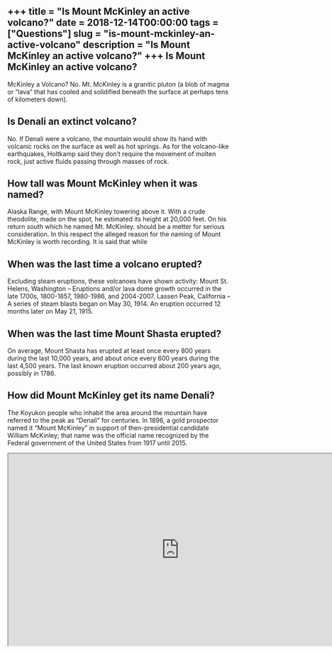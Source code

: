 +++
title = "Is Mount McKinley an active volcano?"
date = 2018-12-14T00:00:00
tags = ["Questions"]
slug = "is-mount-mckinley-an-active-volcano"
description = "Is Mount McKinley an active volcano?"
+++
Is Mount McKinley an active volcano?
------------------------------------

McKinley a Volcano? No. Mt. McKinley is a granitic pluton (a blob of magma or “lava” that has cooled and solidified beneath the surface at perhaps tens of kilometers down).

Is Denali an extinct volcano?
-----------------------------

No. If Denali were a volcano, the mountain would show its hand with volcanic rocks on the surface as well as hot springs. As for the volcano-like earthquakes, Holtkamp said they don’t require the movement of molten rock, just active fluids passing through masses of rock.

How tall was Mount McKinley when it was named?
----------------------------------------------

Alaska Range, with Mount McKinley towering above it. With a crude theodolite, made on the spot, he estimated its height at 20,000 feet. On his return south which he named Mt. McKinley. should be a metter for serious consideration. In this respect the alleged reason for the naming of Mount McKinley is worth recording. It is said that while

When was the last time a volcano erupted?
-----------------------------------------

Excluding steam eruptions, these volcanoes have shown activity: Mount St. Helens, Washington – Eruptions and/or lava dome growth occurred in the late 1700s, 1800-1857, 1980-1986, and 2004-2007. Lassen Peak, California – A series of steam blasts began on May 30, 1914. An eruption occurred 12 months later on May 21, 1915.

When was the last time Mount Shasta erupted?
--------------------------------------------

On average, Mount Shasta has erupted at least once every 800 years during the last 10,000 years, and about once every 600 years during the last 4,500 years. The last known eruption occurred about 200 years ago, possibly in 1786.

How did Mount McKinley get its name Denali?
-------------------------------------------

The Koyukon people who inhabit the area around the mountain have referred to the peak as “Denali” for centuries. In 1896, a gold prospector named it “Mount McKinley” in support of then-presidential candidate William McKinley; that name was the official name recognized by the Federal government of the United States from 1917 until 2015.

<iframe allow="accelerometer; autoplay; clipboard-write; encrypted-media; gyroscope; picture-in-picture" allowfullscreen="" class="__youtube_prefs__  epyt-is-override  no-lazyload" data-no-lazy="1" data-origheight="433" data-origwidth="770" data-skipgform_ajax_framebjll="" height="433" id="_ytid_36849" loading="lazy" src="https://www.youtube.com/embed/UK--hvgP2uY?enablejsapi=1&autoplay=0&cc_load_policy=0&cc_lang_pref=&iv_load_policy=1&loop=0&modestbranding=0&rel=1&fs=1&playsinline=0&autohide=2&theme=dark&color=red&controls=1&" title="YouTube player" width="770"></iframe>